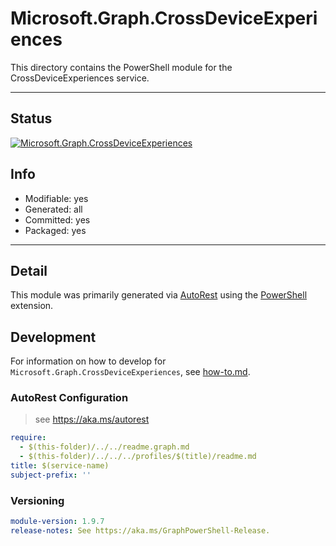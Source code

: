 <!-- region Generated -->
# Microsoft.Graph.CrossDeviceExperiences
This directory contains the PowerShell module for the CrossDeviceExperiences service.

---
## Status
[![Microsoft.Graph.CrossDeviceExperiences](https://img.shields.io/powershellgallery/v/Microsoft.Graph.CrossDeviceExperiences.svg?style=flat-square&label=Microsoft.Graph.CrossDeviceExperiences "Microsoft.Graph.CrossDeviceExperiences")](https://www.powershellgallery.com/packages/Microsoft.Graph.CrossDeviceExperiences/)

## Info
- Modifiable: yes
- Generated: all
- Committed: yes
- Packaged: yes

---
## Detail
This module was primarily generated via [AutoRest](https://github.com/Azure/autorest) using the [PowerShell](https://github.com/Azure/autorest.powershell) extension.

## Development
For information on how to develop for `Microsoft.Graph.CrossDeviceExperiences`, see [how-to.md](how-to.md).
<!-- endregion -->

### AutoRest Configuration

> see https://aka.ms/autorest

``` yaml
require:
  - $(this-folder)/../../readme.graph.md
  - $(this-folder)/../../../profiles/$(title)/readme.md
title: $(service-name)
subject-prefix: ''
```
### Versioning

``` yaml
module-version: 1.9.7
release-notes: See https://aka.ms/GraphPowerShell-Release.
```
